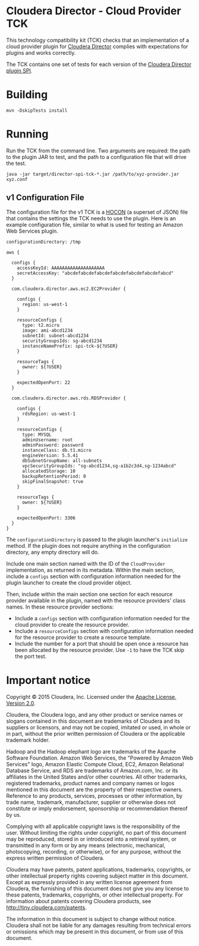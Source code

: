 # Cloudera Director - Cloud Provider TCK

This technology compatibility kit (TCK) checks that an implementation of a
cloud provider plugin for [Cloudera Director][cd] complies with expectations for
plugins and works correctly.

The TCK contains one set of tests for each version of the
[Cloudera Director plugin SPI][spi].

# Building

```
mvn -DskipTests install
```

# Running

Run the TCK from the command line. Two arguments are required: the path to
the plugin JAR to test, and the path to a configuration file that will drive
the test.

```
java -jar target/director-spi-tck-*.jar /path/to/xyz-provider.jar xyz.conf
```

## v1 Configuration File

The configuration file for the v1 TCK is a [HOCON][hocon] (a superset of JSON)
file that contains the settings the TCK needs to use the plugin. Here is an
example configuration file, similar to what is used for testing an Amazon Web
Services plugin.

```
configurationDirectory: /tmp

aws {

  configs {
    accessKeyId: AAAAAAAAAAAAAAAAAAAA
    secretAccessKey: "abcdefabcdefabcdefabcdefabcdefabcdefabcd"
  }

  com.cloudera.director.aws.ec2.EC2Provider {

    configs {
      region: us-west-1
    }

    resourceConfigs {
      type: t2.micro
      image: ami-abcd1234
      subnetId: subnet-abcd1234
      securityGroupsIds: sg-abcd1234
      instanceNamePrefix: spi-tck-${?USER}
    }

    resourceTags {
      owner: ${?USER}
    }

    expectedOpenPort: 22
  }

  com.cloudera.director.aws.rds.RDSProvider {

    configs {
      rdsRegion: us-west-1
    }

    resourceConfigs {
      type: MYSQL
      adminUsername: root
      adminPassword: password
      instanceClass: db.t1.micro
      engineVersion: 5.5.41
      dbSubnetGroupName: all-subnets
      vpcSecurityGroupIds: "sg-abcd1234,sg-a1b2c3d4,sg-1234abcd"
      allocatedStorage: 10
      backupRetentionPeriod: 0
      skipFinalSnapshot: true
    }

    resourceTags {
      owner: ${?USER}
    }

    expectedOpenPort: 3306
  }
}
```

The `configurationDirectory` is passed to the plugin launcher's `initialize`
method. If the plugin does not require anything in the configuration directory,
any empty directory will do.

Include one main section named with the ID of the `CloudProvider`
implementation, as returned in its metadata. Within the main section, include a
`configs` section with configuration information needed for the plugin launcher
to create the cloud provider object.

Then, include within the main section one section for each resource provider
available in the plugin, named with the resource providers' class names. In
these resource provider sections:

* Include a `configs` section with configuration information needed for the
  cloud provider to create the resource provider.
* Include a `resourceConfigs` section with configuration information needed for
  the resource provider to create a resource template.
* Include the number for a port that should be open once a resource has been
  allocated by the resource provider. Use `-1` to have the TCK skip the port
  test.

# Important notice

Copyright &copy; 2015 Cloudera, Inc. Licensed under the [Apache License, Version 2.0](http://www.apache.org/licenses/LICENSE-2.0).

Cloudera, the Cloudera logo, and any other product or service names or slogans contained in this document are trademarks of Cloudera and its suppliers or licensors, and may not be copied, imitated or used, in whole or in part, without the prior written permission of Cloudera or the applicable trademark holder.

Hadoop and the Hadoop elephant logo are trademarks of the Apache Software Foundation. Amazon Web Services, the "Powered by Amazon Web Services" logo, Amazon Elastic Compute Cloud, EC2, Amazon Relational Database Service, and RDS are trademarks of Amazon.com, Inc. or its affiliates in the United States and/or other countries. All other trademarks, registered trademarks, product names and company names or logos mentioned in this document are the property of their respective owners. Reference to any products, services, processes or other information, by trade name, trademark, manufacturer, supplier or otherwise does not constitute or imply endorsement, sponsorship or recommendation thereof by us.

Complying with all applicable copyright laws is the responsibility of the user. Without limiting the rights under copyright, no part of this document may be reproduced, stored in or introduced into a retrieval system, or transmitted in any form or by any means (electronic, mechanical, photocopying, recording, or otherwise), or for any purpose, without the express written permission of Cloudera.

Cloudera may have patents, patent applications, trademarks, copyrights, or other intellectual property rights covering subject matter in this document. Except as expressly provided in any written license agreement from Cloudera, the furnishing of this document does not give you any license to these patents, trademarks, copyrights, or other intellectual property. For information about patents covering Cloudera products, see http://tiny.cloudera.com/patents.

The information in this document is subject to change without notice. Cloudera shall not be liable for any damages resulting from technical errors or omissions which may be present in this document, or from use of this document.

[cd]: http://www.cloudera.com/director
[spi]: https://github.com/cloudera/director-spi
[hocon]: https://github.com/typesafehub/config/blob/master/HOCON.md

